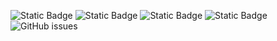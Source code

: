 ![Static Badge](https://img.shields.io/badge/blacklists-60-000000) ![Static Badge](https://img.shields.io/badge/blacklisted-2439731-cc0000) ![Static Badge](https://img.shields.io/badge/whitelisted-2244-00CC00) ![Static Badge](https://img.shields.io/badge/streaming_blacklist-28107-000000) ![GitHub issues](https://img.shields.io/github/issues/fabriziosalmi/blacklists)
